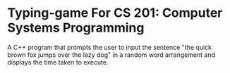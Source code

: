 # Typing-game For CS 201: Computer Systems Programming
A C++ program that prompts the user to input the sentence "the quick brown fox jumps over the lazy dog" in a random word arrangement and displays the time taken to execute.
